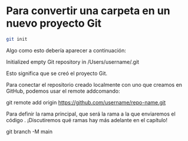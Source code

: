 #  Para convertir una carpeta en un nuevo proyecto Git
 ```bash
 git init
````
Algo como esto debería aparecer a continuación:

Initialized empty Git repository in /Users/username/.git

Esto significa que se creó el proyecto Git.

Para conectar el repositorio creado localmente con uno que creamos en GitHub, podemos usar el remote addcomando:

git remote add origin https://github.com/username/repo-name.git 

Para definir la rama principal, que será la rama a la que enviaremos el código . ¡Discutiremos qué ramas hay más adelante en el capítulo!

git branch -M main

